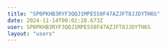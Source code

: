 ```yaml
---
title: "SP0PKHB3RYF3QQJ1MPE5S0F47AZJFT8JJDYTH6S"
date: 2024-11-14T00:02:28.673Z
user: SP0PKHB3RYF3QQJ1MPE5S0F47AZJFT8JJDYTH6S
layout: "users"
---
```

    